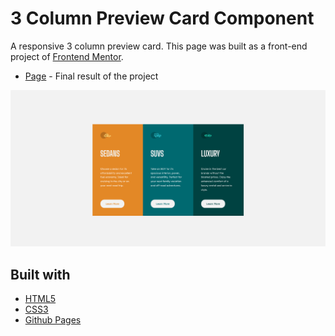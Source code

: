 # 3 Column Preview Card Component

A responsive 3 column preview card. This page was built as a front-end project of [Frontend Mentor](https://www.frontendmentor.io/challenges/3column-preview-card-component-pH92eAR2-).

- [Page](https://norwyx.github.io/3-Column-Preview-Card/) - Final result of the project

![Stats Preview Card](./images/final-results.png)




## Built with
- [HTML5](https://developer.mozilla.org/es/docs/HTML/HTML5)
- [CSS3](https://developer.mozilla.org/es/docs/Web/CSS/CSS3)
- [Github Pages](https://pages.github.com/)
